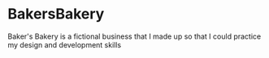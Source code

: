 # BakersBakery
Baker's Bakery is a fictional business that I made up so that I could practice my design and development skills
